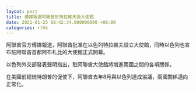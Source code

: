 ```yaml
---
layout: post
title: 傳媒報道阿聯酋於特拉維夫設大使館
date: 2021-01-25 08:42:34.000000000 +08:00
categories: rthk
---
```


阿聯酋官方傳媒報道，阿聯酋批准在以色列特拉維夫設立大使館，同時以色列也宣布駐阿聯酋首都阿布札比的大使館正式開幕。

以色列外交部發表聲明指出，駐阿聯酋大使館將增進兩國之間的各項關係。

在美國前總統特朗普的促使下，阿聯酋去年8月與以色列達成協議，兩國關係邁向正常化。

